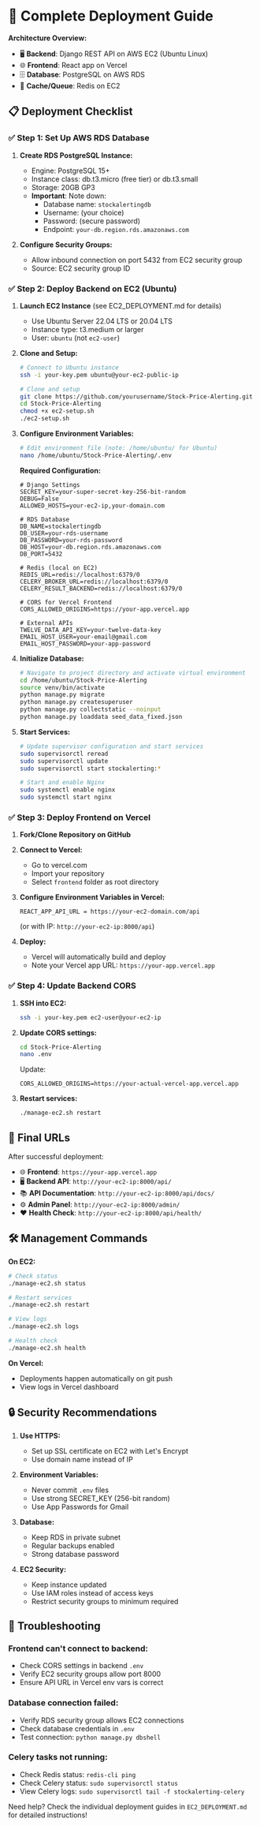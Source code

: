 # 🚀 Complete Deployment Guide

**Architecture Overview:**
- 🖥️ **Backend**: Django REST API on AWS EC2 (Ubuntu Linux)
- 🌐 **Frontend**: React app on Vercel  
- 🗄️ **Database**: PostgreSQL on AWS RDS
- 🔄 **Cache/Queue**: Redis on EC2

## 📋 Deployment Checklist

### ✅ Step 1: Set Up AWS RDS Database

1. **Create RDS PostgreSQL Instance:**
   - Engine: PostgreSQL 15+
   - Instance class: db.t3.micro (free tier) or db.t3.small
   - Storage: 20GB GP3
   - **Important**: Note down:
     - Database name: `stockalertingdb`
     - Username: (your choice)
     - Password: (secure password)
     - Endpoint: `your-db.region.rds.amazonaws.com`

2. **Configure Security Groups:**
   - Allow inbound connection on port 5432 from EC2 security group
   - Source: EC2 security group ID

### ✅ Step 2: Deploy Backend on EC2 (Ubuntu)

1. **Launch EC2 Instance** (see EC2_DEPLOYMENT.md for details)
   - Use Ubuntu Server 22.04 LTS or 20.04 LTS
   - Instance type: t3.medium or larger
   - User: `ubuntu` (not `ec2-user`)

2. **Clone and Setup:**
   ```bash
   # Connect to Ubuntu instance
   ssh -i your-key.pem ubuntu@your-ec2-public-ip
   
   # Clone and setup
   git clone https://github.com/yourusername/Stock-Price-Alerting.git
   cd Stock-Price-Alerting
   chmod +x ec2-setup.sh
   ./ec2-setup.sh
   ```

3. **Configure Environment Variables:**
   ```bash
   # Edit environment file (note: /home/ubuntu/ for Ubuntu)
   nano /home/ubuntu/Stock-Price-Alerting/.env
   ```
   
   **Required Configuration:**
   ```env
   # Django Settings
   SECRET_KEY=your-super-secret-key-256-bit-random
   DEBUG=False
   ALLOWED_HOSTS=your-ec2-ip,your-domain.com
   
   # RDS Database
   DB_NAME=stockalertingdb
   DB_USER=your-rds-username
   DB_PASSWORD=your-rds-password
   DB_HOST=your-db.region.rds.amazonaws.com
   DB_PORT=5432
   
   # Redis (local on EC2)
   REDIS_URL=redis://localhost:6379/0
   CELERY_BROKER_URL=redis://localhost:6379/0
   CELERY_RESULT_BACKEND=redis://localhost:6379/0
   
   # CORS for Vercel Frontend
   CORS_ALLOWED_ORIGINS=https://your-app.vercel.app
   
   # External APIs
   TWELVE_DATA_API_KEY=your-twelve-data-key
   EMAIL_HOST_USER=your-email@gmail.com
   EMAIL_HOST_PASSWORD=your-app-password
   ```

4. **Initialize Database:**
   ```bash
   # Navigate to project directory and activate virtual environment
   cd /home/ubuntu/Stock-Price-Alerting
   source venv/bin/activate
   python manage.py migrate
   python manage.py createsuperuser
   python manage.py collectstatic --noinput
   python manage.py loaddata seed_data_fixed.json
   ```

5. **Start Services:**
   ```bash
   # Update supervisor configuration and start services
   sudo supervisorctl reread
   sudo supervisorctl update
   sudo supervisorctl start stockalerting:*

   # Start and enable Nginx
   sudo systemctl enable nginx
   sudo systemctl start nginx
   ```

### ✅ Step 3: Deploy Frontend on Vercel

1. **Fork/Clone Repository on GitHub**
2. **Connect to Vercel:**
   - Go to vercel.com
   - Import your repository
   - Select `frontend` folder as root directory

3. **Configure Environment Variables in Vercel:**
   ```
   REACT_APP_API_URL = https://your-ec2-domain.com/api
   ```
   (or with IP: `http://your-ec2-ip:8000/api`)

4. **Deploy:**
   - Vercel will automatically build and deploy
   - Note your Vercel app URL: `https://your-app.vercel.app`

### ✅ Step 4: Update Backend CORS

1. **SSH into EC2:**
   ```bash
   ssh -i your-key.pem ec2-user@your-ec2-ip
   ```

2. **Update CORS settings:**
   ```bash
   cd Stock-Price-Alerting
   nano .env
   ```
   
   Update:
   ```env
   CORS_ALLOWED_ORIGINS=https://your-actual-vercel-app.vercel.app
   ```

3. **Restart services:**
   ```bash
   ./manage-ec2.sh restart
   ```

## 🔗 Final URLs

After successful deployment:

- 🌐 **Frontend**: `https://your-app.vercel.app`
- 🖥️ **Backend API**: `http://your-ec2-ip:8000/api/`
- 📚 **API Documentation**: `http://your-ec2-ip:8000/api/docs/`
- ⚙️ **Admin Panel**: `http://your-ec2-ip:8000/admin/`
- ❤️ **Health Check**: `http://your-ec2-ip:8000/api/health/`

## 🛠️ Management Commands

**On EC2:**
```bash
# Check status
./manage-ec2.sh status

# Restart services  
./manage-ec2.sh restart

# View logs
./manage-ec2.sh logs

# Health check
./manage-ec2.sh health
```

**On Vercel:**
- Deployments happen automatically on git push
- View logs in Vercel dashboard

## 🔒 Security Recommendations

1. **Use HTTPS:**
   - Set up SSL certificate on EC2 with Let's Encrypt
   - Use domain name instead of IP

2. **Environment Variables:**
   - Never commit `.env` files
   - Use strong SECRET_KEY (256-bit random)
   - Use App Passwords for Gmail

3. **Database:**
   - Keep RDS in private subnet
   - Regular backups enabled
   - Strong database password

4. **EC2 Security:**
   - Keep instance updated
   - Use IAM roles instead of access keys
   - Restrict security groups to minimum required

## 🚨 Troubleshooting

### Frontend can't connect to backend:
- Check CORS settings in backend `.env`
- Verify EC2 security groups allow port 8000
- Ensure API URL in Vercel env vars is correct

### Database connection failed:
- Verify RDS security group allows EC2 connections
- Check database credentials in `.env`
- Test connection: `python manage.py dbshell`

### Celery tasks not running:
- Check Redis status: `redis-cli ping`
- Check Celery status: `sudo supervisorctl status`
- View Celery logs: `sudo supervisorctl tail -f stockalerting-celery`

Need help? Check the individual deployment guides in `EC2_DEPLOYMENT.md` for detailed instructions!
